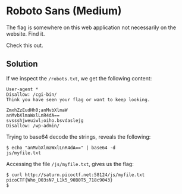 # Roboto Sans (Medium)
The flag is somewhere on this web application not necessarily on the website. Find it.

Check this out.

## Solution
If we inspect the `/robots.txt`, we get the following content:
```
User-agent *
Disallow: /cgi-bin/
Think you have seen your flag or want to keep looking.

ZmxhZzEudHh0;anMvbXlmaW
anMvbXlmaWxlLnR4dA==
svssshjweuiwl;oiho.bsvdaslejg
Disallow: /wp-admin/
```

Trying to base64 decode the strings, reveals the following:
```
$ echo "anMvbXlmaWxlLnR4dA==" | base64 -d
js/myfile.txt
```

Accessing the file `/js/myfile.txt`, gives us the flag:
```
$ curl http://saturn.picoctf.net:58124/js/myfile.txt
picoCTF{Who_D03sN7_L1k5_90B0T5_718c9043}
$
```
